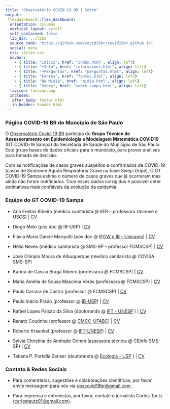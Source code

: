 ```yaml
---
title: "Observatório COVID-19 BR | Sobre"
output: 
 flexdashboard::flex_dashboard:
  orientation: columns
  vertical_layout: scroll
  self_contained: false
  lib_dir: ../libs
  source_code: "https://github.com/covid19br/covid19br.github.io"
  social: menu
  css: styles.css
  navbar:
    - { title: "Início", href: "index.html", align: left}
    - { title: "+Info", href: "informacoes.html", align: left}
    - { title: "+Perguntas", href: "perguntas.html", align: left}
    - { title: "Fontes", href: "fontes.html", align: left}
    - { title: "Na Mídia", href: "midia.html", align: left}
    - { title: "Sobre", href: "sobre_sampa.html", align: left}
  favicon: favicon.png
  includes:
   after_body: footer.html
   in_header: header.html
---
```


### Página COVID-19 BR do Muncípio de São Paulo

O [Observatório Covid-19 BR](covid19br.github.io/sobre.html) participa do **Grupo Técnico de
Assessoramento em Epidemiologia e Modelagem Matemática COVID19** (GT
COVID-19 Sampa) da Secretaria de Saúde do Município de São Paulo. Este
grupo bases de dados oficiais para o município, para prover
análises para tomada de decisão.

Com as notificações de casos graves suspeitos e confirmados de
COVID-19 (casos de Síndrome Aguda Respiratória Grave na base
Sivep-Gripe), O GT COVID-19 Sampa estima o número de casos graves que
já ocorreram mas ainda não foram notificados. Com esses dados
corrigidos é possível obter estimativas mais confiáveis da evolução da
epidemia. 
 

### Equipe do GT COVID-19 Sampa

* Ana Freitas Ribeiro (médica sanitarista @ IIER – professora Uninove e USCS) | [CV](http://lattes.cnpq.br/2580724337528147) 

* Diogo Melo (pós doc @ IB-USP) | [CV](http://lattes.cnpq.br/7012154595546796)

* Flávia Maria Darcie Marquitti (pós doc @ [IFGW e IB - Unicamp](https://www.ifi.unicamp.br/~flaviam/)) | [CV](http://lattes.cnpq.br/750889398476891)

* Hélio Neves (médico sanitarista @ SMS-SP – professor FCMSCSP) | [CV](http://lattes.cnpq.br/2581276764223304) 

* José Olimpio Moura de Albuquerque (medico sanitarista @ COVISA SMS-SP)

* Karina de Cassia Braga Ribeiro (professora @ FCMSCSP) | [CV](http://lattes.cnpq.br/6967301297739351) 

* Maria Amélia de Sousa Mascena Veras (professora @ FCMSCSP) | [CV](http://lattes.cnpq.br/7977489515345196) 

* Paulo Carrara de Castro (professor @ FCMSCSP) | [CV](http://lattes.cnpq.br/1797989230776090) 

* Paulo Inácio Prado (professor @ [IB-USP](http://ecologia.ib.usp.br/let/)) | [CV](http://lattes.cnpq.br/3884092565521453)

* Rafael Lopes Paixão da Silva (doutorando @ [IFT - UNESP](https://www.ift.unesp.br/) ) | [CV](http://lattes.cnpq.br/3085324638663546)

* Renato Coutinho  (professor @ [CMCC-UFABC](http://professor.ufabc.edu.br/~renato.coutinho/)) | [CV](http://lattes.cnpq.br/1301865568118160)

* Roberto Kraenkel (professor @ [IFT-UNESP](https://professores.ift.unesp.br/roberto.kraenkel/)) | [CV](http://lattes.cnpq.br/8497878967418484)

* Sylvia Christina de Andrade Grimm  (assessora técnica @ CEInfo SMS-SP) | [CV](http://lattes.cnpq.br/4067424355078812) 

* Tatiana P. Portella Zenker (doutoranda @ [Ecologia - USP](http://ecologia.ib.usp.br/) ) | [CV](http://lattes.cnpq.br/8988655613888832)


### Contato & Redes Sociais
 
* Para comentários, sugestões e colaborações científicas, por favor, envie mensagem para nós via obscovid19br@gmail.com .

* Para imprensa e entrevistas, por favor, contate o jornalista Carlos Tautz (carlostautz01@gmail.com). 




